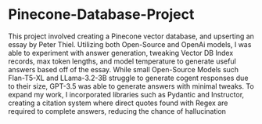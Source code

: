 # Pinecone-Database-Project


This project involved creating a Pinecone vector database, and upserting an essay by Peter Thiel. Utilizing both Open-Source and OpenAi models, I
was able to experiment with answer generation, tweaking Vector DB Index records, max token lengths, and model temperature to generate useful answers based off of the essay. While small Open-Source Models such Flan-T5-XL and LLama-3.2-3B struggle to generate cogent responses due to their size, GPT-3.5 was able to generate answers with minimal tweaks. To expand my work, I incorporated libraries such as Pydantic and Instructor, creating a citation system where direct quotes found with Regex are required to complete answers, reducing the chance of hallucination 
